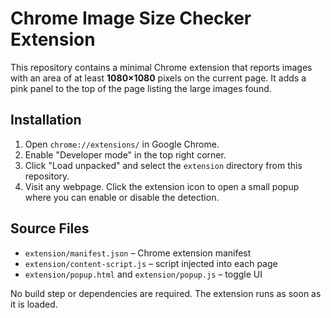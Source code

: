 # Chrome Image Size Checker Extension

This repository contains a minimal Chrome extension that reports images with an area of at least **1080×1080** pixels on the current page. It adds a pink panel to the top of the page listing the large images found.

## Installation

1. Open `chrome://extensions/` in Google Chrome.
2. Enable "Developer mode" in the top right corner.
3. Click "Load unpacked" and select the `extension` directory from this repository.
4. Visit any webpage. Click the extension icon to open a small popup where you
   can enable or disable the detection.

## Source Files

- `extension/manifest.json` – Chrome extension manifest
- `extension/content-script.js` – script injected into each page
- `extension/popup.html` and `extension/popup.js` – toggle UI

No build step or dependencies are required. The extension runs as soon as it is loaded.
